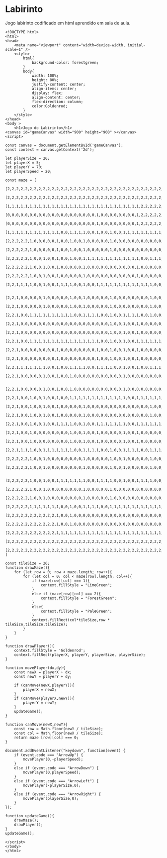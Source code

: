 # Labirinto
Jogo labirinto codificado em html aprendido em sala de aula.

    <!DOCTYPE html>
    <html>
    <head>
        <meta name="viewport" content="width=device-width, initial-scale=1" />
        <style>
            html{
                background-color: forestgreen;
            }
            body{
                width: 100%;
                height: 80%;
                justify-content: center;
                align-items: center;
                display: flex;
                align-content: center;
                flex-direction: column;
                color:Goldenrod;
            }
        </style>
    </head>
    <body >
        <h1>Jogo do Labirinto</h1>
    <canvas id="gameCanvas" width="900" height="900" ></canvas>
    <script>
    
    const canvas = document.getElementById('gameCanvas');
    const context = canvas.getContext('2d');
    
    let playerSize = 20;
    let playerX = 5;
    let playerY = 70;
    let playerSpeed = 20;
    
    const maze = [
        [2,2,2,2,2,2,2,2,2,2,2,2,2,2,2,2,2,2,2,2,2,2,2,2,2,2,2,2,2,2,2,2,2,2,2,2,2,2,2,2,2],
        [2,2,2,2,2,2,2,2,2,2,2,2,2,2,2,2,2,2,2,2,2,2,2,2,2,2,2,2,2,2,2,2,2,2,2,2,2,2,2,2,2],
        [1,1,1,1,1,1,1,1,1,1,1,1,1,1,1,1,1,1,1,1,1,1,1,1,1,1,1,1,1,1,2,2,2,2,2,2,2,2,2,2,2],
        [0,0,0,0,0,0,0,0,0,0,0,0,0,0,0,0,0,0,0,0,1,0,0,0,0,0,0,0,0,1,2,2,2,2,2,2,2,2,2,2,2],
        [0,0,0,0,0,0,0,0,0,0,0,0,0,0,0,0,0,0,0,0,1,0,0,0,0,0,0,0,0,1,2,2,2,2,2,2,2,2,2,2,2],
        [1,1,1,1,1,1,1,1,1,1,1,1,0,0,1,1,1,1,0,0,1,0,0,1,0,0,1,1,1,1,1,1,1,1,1,1,2,2,2,2,2],
        [2,2,2,2,2,1,0,0,0,0,0,1,0,0,1,0,0,1,0,0,0,0,0,1,0,0,0,0,0,0,0,0,0,0,0,1,2,2,2,2,2],
        [2,2,2,2,2,1,0,0,0,0,0,1,0,0,1,0,0,1,0,0,0,0,0,1,0,0,0,0,0,0,0,0,0,0,0,1,2,2,2,2,2],
        [2,2,2,2,2,1,0,0,1,0,0,1,0,0,1,0,0,1,1,1,1,1,1,1,1,1,1,1,1,1,0,0,1,1,1,1,2,2,2,2,2],
        [2,2,2,2,2,1,0,0,1,0,0,1,0,0,0,0,0,1,0,0,0,0,0,0,0,0,0,0,0,1,0,0,0,0,0,1,2,2,2,2,2],
        [2,2,2,2,2,1,0,0,1,0,0,1,0,0,0,0,0,1,0,0,0,0,0,0,0,0,0,0,0,1,0,0,0,0,0,1,2,2,2,2,2],
        [2,2,1,1,1,1,0,0,1,0,0,1,1,1,1,0,0,1,0,0,1,1,1,1,1,1,1,1,1,1,1,1,1,0,0,1,1,1,1,2,2],
    
        [2,2,1,0,0,0,0,0,1,0,0,0,0,0,1,0,0,1,0,0,0,0,0,1,0,0,0,0,0,0,0,0,1,0,0,0,0,0,1,2,2],
        [2,2,1,0,0,0,0,0,1,0,0,0,0,0,1,0,0,1,0,0,0,0,0,1,0,0,0,0,0,0,0,0,1,0,0,0,0,0,1,2,2],
        [2,2,1,0,0,1,1,1,1,1,1,1,1,1,1,0,0,1,1,1,1,0,0,1,0,0,1,1,1,1,0,0,1,0,0,1,0,0,1,2,2],
        [2,2,1,0,0,0,0,0,0,0,0,0,0,0,0,0,0,0,0,0,0,0,0,1,0,0,1,0,0,1,0,0,0,0,0,1,0,0,1,2,2],
        [2,2,1,0,0,0,0,0,0,0,0,0,0,0,0,0,0,0,0,0,0,0,0,1,0,0,1,0,0,1,0,0,0,0,0,1,0,0,1,2,2],
        [2,2,1,0,0,1,1,1,1,1,1,1,1,1,1,1,1,1,1,1,1,0,0,1,0,0,1,0,0,1,1,1,1,1,1,1,0,0,1,2,2],
        [2,2,1,0,0,0,0,0,0,0,0,1,0,0,0,0,0,0,0,0,1,0,0,1,0,0,1,0,0,1,0,0,0,0,0,0,0,0,1,2,2],
        [2,2,1,0,0,0,0,0,0,0,0,1,0,0,0,0,0,0,0,0,1,0,0,1,0,0,1,0,0,1,0,0,0,0,0,0,0,0,1,2,2],
        [2,2,1,1,1,1,1,1,1,0,0,1,0,0,1,1,1,1,0,0,1,1,1,1,0,0,1,0,0,1,0,0,1,1,1,1,1,1,1,2,2],
        [2,2,1,0,0,0,0,0,1,0,0,1,0,0,1,0,0,0,0,0,0,0,0,0,0,0,1,0,0,0,0,0,0,0,0,0,0,0,1,2,2],
    
        [2,2,1,0,0,0,0,0,1,0,0,1,0,0,1,0,0,0,0,0,0,0,0,0,0,0,1,0,0,0,0,0,0,0,0,0,0,0,1,2,2],
        [2,2,1,0,0,1,0,0,1,0,0,1,0,0,1,1,1,1,1,1,1,1,1,1,1,1,1,0,0,1,1,1,1,1,1,1,1,1,1,2,2],
        [2,2,1,0,0,1,0,0,1,0,0,1,0,0,0,0,0,1,0,0,0,0,0,0,0,0,0,0,0,0,0,0,1,0,0,0,0,0,1,2,2],
        [2,2,1,0,0,1,0,0,1,0,0,1,0,0,0,0,0,1,0,0,0,0,0,0,0,0,0,0,0,0,0,0,1,0,0,0,0,0,1,2,2],
        [2,2,1,0,0,1,0,0,1,0,0,1,1,1,1,0,0,1,0,0,1,1,1,1,1,1,1,0,0,1,1,1,1,1,1,1,0,0,1,2,2],
        [2,2,1,0,0,1,0,0,0,0,0,0,0,0,1,0,0,1,0,0,1,0,0,0,0,0,1,0,0,1,0,0,0,0,0,0,0,0,1,2,2],
        [2,2,1,0,0,1,0,0,0,0,0,0,0,0,1,0,0,1,0,0,1,0,0,0,0,0,1,0,0,1,0,0,0,0,0,0,0,0,1,2,2],
        [2,2,1,1,1,1,0,0,1,1,1,1,1,1,1,0,0,1,1,1,1,0,0,1,0,0,1,1,1,1,0,0,1,1,1,1,1,1,1,2,2],
        [2,2,2,2,2,1,0,0,1,0,0,0,0,0,0,0,0,1,0,0,0,0,0,1,0,0,1,0,0,0,0,0,1,0,0,1,2,2,2,2,2],
        [2,2,2,2,2,1,0,0,1,0,0,0,0,0,0,0,0,1,0,0,0,0,0,1,0,0,1,0,0,0,0,0,1,0,0,1,2,2,2,2,2],
    
        [2,2,2,2,2,1,0,0,1,0,0,1,1,1,1,1,1,1,0,0,1,1,1,1,0,0,1,0,0,1,1,1,1,0,0,1,2,2,2,2,2],
        [2,2,2,2,2,1,0,0,1,0,0,0,0,0,0,0,0,1,0,0,0,0,0,1,0,0,0,0,0,0,0,0,0,0,0,1,2,2,2,2,2],
        [2,2,2,2,2,1,0,0,1,0,0,0,0,0,0,0,0,1,0,0,0,0,0,1,0,0,0,0,0,0,0,0,0,0,0,1,2,2,2,2,2],
        [2,2,2,2,2,1,1,1,1,1,1,1,0,0,1,0,0,1,1,1,1,0,0,1,1,1,1,1,1,1,1,1,1,1,1,1,1,1,1,1,1],
        [2,2,2,2,2,2,2,2,2,2,2,1,0,0,1,0,0,0,0,0,0,0,0,0,0,0,0,0,0,0,0,0,0,0,0,0,0,0,0,0,0],
        [2,2,2,2,2,2,2,2,2,2,2,1,0,0,1,0,0,0,0,0,0,0,0,0,0,0,0,0,0,0,0,0,0,0,0,0,0,0,0,0,0],
        [2,2,2,2,2,2,2,2,2,2,2,1,1,1,1,1,1,1,1,1,1,1,1,1,1,1,1,1,1,1,1,1,1,1,1,1,1,1,1,1,1],
        [2,2,2,2,2,2,2,2,2,2,2,2,2,2,2,2,2,2,2,2,2,2,2,2,2,2,2,2,2,2,2,2,2,2,2,2,2,2,2,2,2],
        [2,2,2,2,2,2,2,2,2,2,2,2,2,2,2,2,2,2,2,2,2,2,2,2,2,2,2,2,2,2,2,2,2,2,2,2,2,2,2,2,2],
    ]
    
    const tileSize = 20;
    function drawMaze(){
        for (let row = 0; row < maze.length; row++){
            for (let col = 0; col < maze[row].length; col++){
                if (maze[row][col] === 1){
                    context.fillStyle = "LimeGreen";
                }
                else if (maze[row][col] === 2){
                    context.fillStyle = "ForestGreen";
                }
                else{
                    context.fillStyle = "PaleGreen";
                }
                context.fillRect(col*tileSize,row * tileSize,tileSize,tileSize);
            }
        }
    }
    
    function drawPlayer(){
        context.fillStyle = 'Goldenrod';
        context.fillRect(playerX, playerY, playerSize, playerSize);
    }
    
    function movePlayer(dx,dy){
        const newX = playerX + dx;
        const newY = playerY + dy;
    
        if (canMove(newX,playerY)){
            playerX = newX;
        }
        if (canMove(playerX,newY)){
            playerY = newY;
        }
        updateGame();
    }
    
    function canMove(newX,newY){
        const row = Math.floor(newY / tileSize);
        const col = Math.floor(newX / tileSize);
        return maze [row][col] === 0;   
    }
    
    document.addEventListener("keydown", function(event) {
        if (event.code === "ArrowUp") {
            movePlayer(0,-playerSpeed);
        } 
        else if (event.code === "ArrowDown") {
            movePlayer(0,playerSpeed);
        } 
        else if (event.code === "ArrowLeft") {
            movePlayer(-playerSize,0);
        } 
        else if (event.code === "ArrowRight") {
            movePlayer(playerSize,0);
        }
    });
       
    function updateGame(){
        drawMaze();
        drawPlayer();
    }
    updateGame();
    
    </script>
    </body>
    </html>
